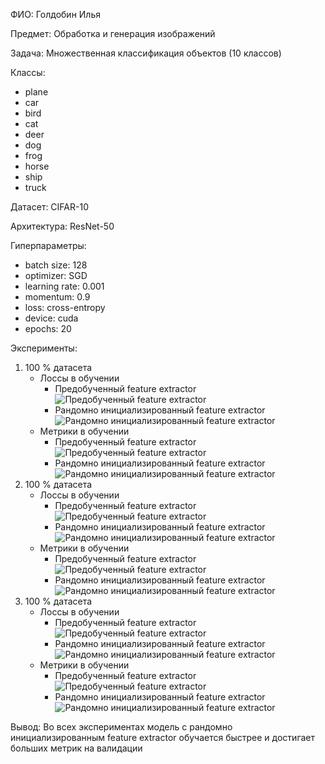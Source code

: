 ФИО: Голдобин Илья

Предмет: Обработка и генерация изображений

Задача: Множественная классификация объектов (10 классов)

Классы:

- plane
- car
- bird
- cat
- deer
- dog
- frog
- horse
- ship
- truck

Датасет: CIFAR-10

Архитектура: ResNet-50

Гиперпараметры:
- batch size: 128
- optimizer: SGD
- learning rate: 0.001
- momentum: 0.9
- loss: cross-entropy
- device: cuda
- epochs: 20


Эксперименты:
1. 100 % датасета
    - Лоссы в обучении
        - Предобученный feature extractor
        ![Предобученный feature extractor](./exp1/results/SL_pretrained/validation_loss.png)
        - Рандомно инициализированный feature extractor
        ![Рандомно инициализированный feature extractor](./exp1/results/SL/validation_loss.png)
    - Метрики в обучении
        - Предобученный feature extractor
        ![Предобученный feature extractor](./exp1/results/SL_pretrained/validation_metrics.png)
        - Рандомно инициализированный feature extractor
        ![Рандомно инициализированный feature extractor](./exp1/results/SL/validation_metrics.png)
2. 100 % датасета
    - Лоссы в обучении
        - Предобученный feature extractor
        ![Предобученный feature extractor](./exp2/results/SL_pretrained/validation_loss.png)
        - Рандомно инициализированный feature extractor
        ![Рандомно инициализированный feature extractor](./exp1/results/SL/validation_loss.png)
    - Метрики в обучении
        - Предобученный feature extractor
        ![Предобученный feature extractor](./exp2/results/SL_pretrained/validation_metrics.png)
        - Рандомно инициализированный feature extractor
        ![Рандомно инициализированный feature extractor](./exp1/results/SL/validation_metrics.png)
3. 100 % датасета
    - Лоссы в обучении
        - Предобученный feature extractor
        ![Предобученный feature extractor](./exp3/results/SL_pretrained/validation_loss.png)
        - Рандомно инициализированный feature extractor
        ![Рандомно инициализированный feature extractor](./exp1/results/SL/validation_loss.png)
    - Метрики в обучении
        - Предобученный feature extractor
        ![Предобученный feature extractor](./exp3/results/SL_pretrained/validation_metrics.png)
        - Рандомно инициализированный feature extractor
        ![Рандомно инициализированный feature extractor](./exp1/results/SL/validation_metrics.png)

Вывод:
Во всех экспериментах модель с рандомно инициализированным feature extractor обучается быстрее и достигает больших метрик на валидации